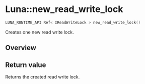# Luna::new_read_write_lock

```c++
LUNA_RUNTIME_API Ref< IReadWriteLock > new_read_write_lock()
```

Creates one new read write lock. 

## Overview


## Return value
Returns the created read write lock. 

